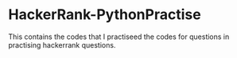 # HackerRank-PythonPractise
 This contains the codes that I practiseed the codes for questions in practising hackerrank questions.
